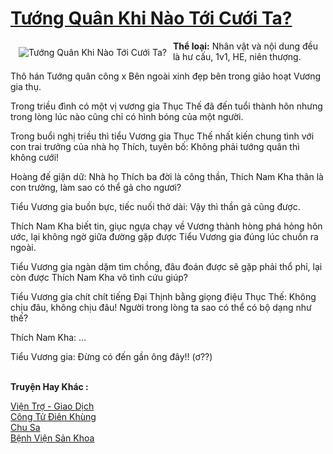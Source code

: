 <a href="https://utruyen.com/tuong-quan-khi-nao-toi-cuoi-ta/18694/" title="Tướng Quân Khi Nào Tới Cưới Ta?"><h1>Tướng Quân Khi Nào Tới Cưới Ta?</h1></a><div style="display:table"><img align="right" style="float: left; padding: 10px;" src="https://utruyen.com/images/story/200x260/tuong-quan-khi-nao-toi-cuoi-ta.jpg" alt="Tướng Quân Khi Nào Tới Cưới Ta?"><b>Thể loại:</b> Nhân vật và nội dung đều là hư cấu, 1v1, HE, niên thượng.<p></p>Thô hán Tướng quân công x Bên ngoài xinh đẹp bên trong giảo hoạt Vương gia thụ.<p></p>Trong triều đình có một vị vương gia Thục Thế đã đến tuổi thành hôn nhưng trong lòng lúc nào cũng chỉ có hình bóng của một người.<p></p>Trong buổi nghị triều thì tiểu Vương gia Thục Thế nhất kiến chung tình với con trai trưởng của nhà họ Thích, tuyên bố: Không phải tướng quân thì không cưới!<p></p>Hoàng đế giận dữ: Nhà họ Thích ba đời là công thần, Thích Nam Kha thân là con trưởng, làm sao có thể gả cho ngươi?<p></p>Tiểu Vương gia buồn bực, tiếc nuối thở dài: Vậy thì thần gả cũng được.<p></p>Thích Nam Kha biết tin, giục ngựa chạy về Vương thành hòng phá hỏng hôn ước, lại không ngờ giữa đường gặp được Tiểu Vương gia đúng lúc chuồn ra ngoài.<p></p>Tiểu Vương gia ngàn dặm tìm chồng, đâu đoán được sẽ gặp phải thổ phỉ, lại còn được Thích Nam Kha vô tình cứu giúp?<p></p>Tiểu Vương gia chít chít tiếng Đại Thịnh bằng giọng điệu Thục Thế: Không chịu đâu, không chịu đâu! Người trong lòng ta sao có thể có bộ dạng như thế?<p></p>Thích Nam Kha: …<p></p>Tiểu Vương gia: Đừng có đến gần ông đây!! (ơ??)</div><p><br><b>Truyện Hay Khác :</b></p><a href="https://utruyen.com/vien-tro-giao-dich/18696/" alt="Viện Trợ - Giao Dịch">Viện Trợ - Giao Dịch</a><br/><a href="https://github.com/quanluxury/truyenhot/tree/master/truyenhay/481/" alt="Công Tử Điên Khùng">Công Tử Điên Khùng</a><br/><a href="https://github.com/quanluxury/ngontinhhot/tree/master/truyenhay/17412/" alt="Chu Sa">Chu Sa</a><br/><a href="https://github.com/quanluxury/ngontinh_sac/tree/master/truyenhay/19325/" alt="Bệnh Viện Sản Khoa">Bệnh Viện Sản Khoa</a><br/>
